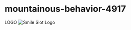 # mountainous-behavior-4917

LOGO
![Smile Slot Logo](https://user-images.githubusercontent.com/114407593/237022999-3bc3abba-8793-4551-b1c5-ad4f59302360.png)
